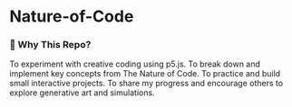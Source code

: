 # Nature-of-Code

### 🌱 Why This Repo?
To experiment with creative coding using p5.js.
To break down and implement key concepts from The Nature of Code.
To practice and build small interactive projects.
To share my progress and encourage others to explore generative art and simulations.
